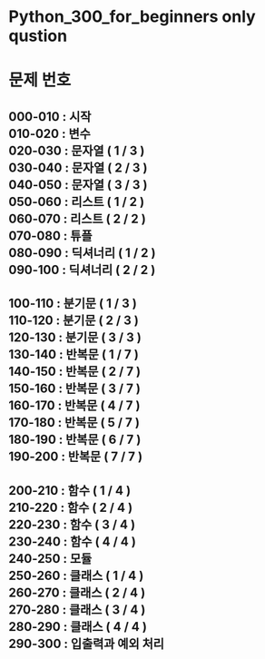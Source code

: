 # Python_300_for_beginners only qustion

# 문제 번호  

000-010 : 시작  
010-020 : 변수  
020-030 : 문자열 ( 1 / 3 )  
030-040 : 문자열 ( 2 / 3 )  
040-050 : 문자열 ( 3 / 3 )  
050-060 : 리스트 ( 1 / 2 )  
060-070 : 리스트 ( 2 / 2 )  
070-080 : 튜플  
080-090 : 딕셔너리 ( 1 / 2 )  
090-100 : 딕셔너리 ( 2 / 2 )  
---------------------------------------  
100-110 : 분기문 ( 1 / 3 )   
110-120 : 분기문 ( 2 / 3 )  
120-130 : 분기문 ( 3 / 3 )  
130-140 : 반복문 ( 1 / 7 )  
140-150 : 반복문 ( 2 / 7 )  
150-160 : 반복문 ( 3 / 7 )  
160-170 : 반복문 ( 4 / 7 )  
170-180 : 반복문 ( 5 / 7 )  
180-190 : 반복문 ( 6 / 7 )  
190-200 : 반복문 ( 7 / 7 )  
---------------------------------------  
200-210 : 함수 ( 1 / 4 )  
210-220 : 함수 ( 2 / 4 )  
220-230 : 함수 ( 3 / 4 )  
230-240 : 함수 ( 4 / 4 )  
240-250 : 모듈  
250-260 : 클래스 ( 1 / 4 )  
260-270 : 클래스 ( 2 / 4 )  
270-280 : 클래스 ( 3 / 4 )  
280-290 : 클래스 ( 4 / 4 )  
290-300 : 입출력과 예외 처리  
---------------------------------------
